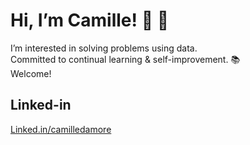 # Hi, I’m Camille! 🌻 🌱
 I’m interested in solving problems using data.<br />
 Committed to continual learning & self-improvement. 📚<br />
 Welcome!

## Linked-in

[Linked.in/camilledamore](Linked.in/camilledamore)
<!---
camilledamore/camilledamore is a ✨ special ✨ repository because its `README.md` (this file) appears on your GitHub profile.
You can click the Preview link to take a look at your changes.
--->
